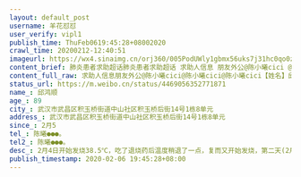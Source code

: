 ```yaml
---
layout: default_post
username: 羊花怼怼
user_verify: vipl1
publish_time: ThuFeb0619:45:28+08002020
crawl_time: 20200212-12:40:51
imageurl: https://wx4.sinaimg.cn/orj360/005PodUWly1gbmx56uks7j31hc0qo0zr.jpg
content_brief: 肺炎患者求助超话肺炎患者求助超话 求助人信息 朋友外公@陈小曦cici @陈小曦cici @陈小曦cici 【姓名】邱鸿顺【年龄】89【所在城市】武汉市武昌区积玉桥街道中山社区积玉桥后街14号1栋8单元【所在小区、社区】武汉市武昌区积玉桥街道中山社区积玉桥后街14号1栋8单元【患病时间】2月5【联 ...全文
content_full_raw: 求助人信息朋友外公@陈小曦cici@陈小曦cici@陈小曦cici【姓名】邱鸿顺【年龄】89【所在城市】武汉市武昌区积玉桥街道中山社区积玉桥后街14号1栋8单元【所在小区、社区】武汉市武昌区积玉桥街道中山社区积玉桥后街14号1栋8单元【患病时间】2月5【联系方式】陈曦：●●●。【其他紧急联系人】陈曦：●●●。【病情描述】2月4日开始发烧38.5℃，吃了退烧药后温度稍退了一点，复而又开始发烧，第二天(2月5日)早上量38.5℃，已咳嗽5天，呼吸困难，呼吸音很重，去积玉桥社区卫生服务中心拍了胸片，结果是&quot;双肺感染性病变“，2月5日下午去湖北省人民医院做了核酸检测，今天(2月6日)早上出的结果是:阳性，已经上报社区了，社区只能上报街道等消息，连方舱医院都要排，进不去。中午社区卫生服务中心开了转诊单，也将人开车送至省人民医院，但是医院无理由拒收，现外公一人在医院外的敞篷车上等待。外公有基础疾病，心脏病，糖尿病，原来腿还出过车祸，行动非常不方便。我外公所居住的地方是武昌区的老城区，散居型，活动空间都是敞开型的，卫生间是公共厕所，有60多户，常住人口300余人共用（不含流动人口），传染传播性很大、很广，如果在家里隔离，隐患极大，传播极广，为了对社会负责，对隔壁左右邻居负责，请大家帮帮忙，转发一下。网上能填的表我都填了，能打的电话都打了。照顾我外公的三姨和小姨现在也是高疑人员需要隔离，表妹年轻已经被送去酒店隔离。@侠客岛@侠客岛@侠客岛
status_url: https://m.weibo.cn/status/4469056352771871
name_: 邱鸿顺
age_: 89
city_: 武汉市武昌区积玉桥街道中山社区积玉桥后街14号1栋8单元
address_: 武汉市武昌区积玉桥街道中山社区积玉桥后街14号1栋8单元
since_: 2月5
tel_: 陈曦●●●。
tel2_: 陈曦●●●。
desc_: 2月4日开始发烧38.5℃，吃了退烧药后温度稍退了一点，复而又开始发烧，第二天(2月5日)早上量38.5℃，已咳嗽5天，呼吸困难，呼吸音很重，去积玉桥社区卫生服务中心拍了胸片，结果是&quot;双肺感染性病变“，2月5日下午去湖北省人民医院做了核酸检测，今天(2月6日)早上出的结果是阳性，已经上报社区了，社区只能上报街道等消息，连方舱医院都要排，进不去。中午社区卫生服务中心开了转诊单，也将人开车送至省人民医院，但是医院无理由拒收，现外公一人在医院外的敞篷车上等待。外公有基础疾病，心脏病，糖尿病，原来腿还出过车祸，行动非常不方便。我外公所居住的地方是武昌区的老城区，散居型，活动空间都是敞开型的，卫生间是公共厕所，有60多户，常住人口300余人共用（不含流动人口），传染传播性很大、很广，如果在家里隔离，隐患极大，传播极广，为了对社会负责，对隔壁左右邻居负责，请大家帮帮忙，转发一下。网上能填的表我都填了，能打的电话都打了。照顾我外公的三姨和小姨现在也是高疑人员需要隔离，表妹年轻已经被送去酒店隔离。@侠客岛@侠客岛@侠客岛
publish_timestamp: 2020-02-06 19:45:28+08:00
---
```

